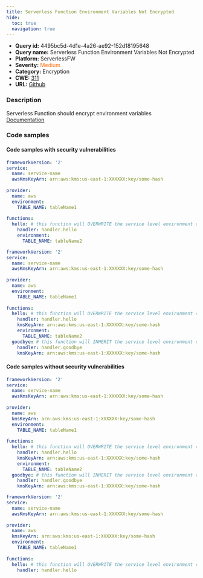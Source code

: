 ```yaml
---
title: Serverless Function Environment Variables Not Encrypted
hide:
  toc: true
  navigation: true
---
```


<style>
  .highlight .hll {
    background-color: #ff171742;
  }
  .md-content {
    max-width: 1100px;
    margin: 0 auto;
  }
</style>

-   **Query id:** 4495bc5d-4d1e-4a26-ae92-152d18195648
-   **Query name:** Serverless Function Environment Variables Not Encrypted
-   **Platform:** ServerlessFW
-   **Severity:** <span style="color:#ff7213">Medium</span>
-   **Category:** Encryption
-   **CWE:** <a href="https://cwe.mitre.org/data/definitions/311.html" onclick="newWindowOpenerSafe(event, 'https://cwe.mitre.org/data/definitions/311.html')">311</a>
-   **URL:** [Github](https://github.com/Checkmarx/kics/tree/master/assets/queries/serverlessFW/serverless_function_environment_variables_not_encrypted)

### Description
Serverless Function should encrypt environment variables<br>
[Documentation](https://www.serverless.com/framework/docs/providers/aws/guide/functions#kms-keys)

### Code samples
#### Code samples with security vulnerabilities
```yml title="Positive test num. 1 - yml file" hl_lines="12 6"
frameworkVersion: '2'
service:
  name: service-name
  awsKmsKeyArn: arn:aws:kms:us-east-1:XXXXXX:key/some-hash
 
provider:
  name: aws
  environment:
    TABLE_NAME: tableName1
 
functions:
  hello: # this function will OVERWRITE the service level environment config above
    handler: handler.hello
    environment:
      TABLE_NAME: tableName2

```
```yml title="Positive test num. 2 - yml file" hl_lines="6"
frameworkVersion: '2'
service:
  name: service-name
  awsKmsKeyArn: arn:aws:kms:us-east-1:XXXXXX:key/some-hash
 
provider:
  name: aws
  environment:
    TABLE_NAME: tableName1
 
functions:
  hello: # this function will OVERWRITE the service level environment config above
    handler: handler.hello
    kmsKeyArn: arn:aws:kms:us-east-1:XXXXXX:key/some-hash
    environment:
      TABLE_NAME: tableName2
  goodbye: # this function will INHERIT the service level environment config above
    handler: handler.goodbye
    kmsKeyArn: arn:aws:kms:us-east-1:XXXXXX:key/some-hash

```


#### Code samples without security vulnerabilities
```yml title="Negative test num. 1 - yml file"
frameworkVersion: '2'
service:
  name: service-name
  awsKmsKeyArn: arn:aws:kms:us-east-1:XXXXXX:key/some-hash
 
provider:
  name: aws
  kmsKeyArn: arn:aws:kms:us-east-1:XXXXXX:key/some-hash
  environment:
    TABLE_NAME: tableName1
 
functions:
  hello: # this function will OVERWRITE the service level environment config above
    handler: handler.hello
    kmsKeyArn: arn:aws:kms:us-east-1:XXXXXX:key/some-hash
    environment:
      TABLE_NAME: tableName2
  goodbye: # this function will INHERIT the service level environment config above
    handler: handler.goodbye
    kmsKeyArn: arn:aws:kms:us-east-1:XXXXXX:key/some-hash

```
```yml title="Negative test num. 2 - yml file"
frameworkVersion: '2'
service:
  name: service-name
  awsKmsKeyArn: arn:aws:kms:us-east-1:XXXXXX:key/some-hash
 
provider:
  name: aws
  kmsKeyArn: arn:aws:kms:us-east-1:XXXXXX:key/some-hash
  environment:
    TABLE_NAME: tableName1
 
functions:
  hello: # this function will OVERWRITE the service level environment config above
    handler: handler.hello
    

```
